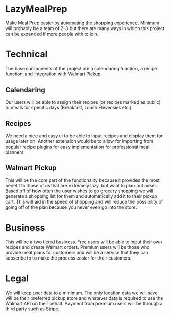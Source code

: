 # LazyMealPrep

Make Meal Prep easier by automating the shopping experience. Minimum will probably be a team of 2-3 but there are many ways in which this project can be expanded if more people with to join.

# Technical
 
The base components of the project are a calendaring function, a recipe function, and integration with Walmart Pickup. 

## Calendaring

Our users will be able to assign their recipes (or recipes marked as public) to meals for specific days (Breakfast, Lunch Elevensies etc.)

## Recipes

We need a nice and easy ui to be able to input recipes and display them for usage later on. Another extension would be to allow for importing from popular recipe plugins for easy implementation for professional meal planners.

## Walmart Pickup

This will be the core part of the functionality because it provides the most benefit to those of us that are extremely lazy, but want to plan out meals. Based off of how often the user wishes to go grocery shopping we will generate a shopping list for them and automatically add it to their pickup cart. This will aid in the speed of shopping and will reduce the possibility of going off of the plan because you never even go into the store.


# Business

This will be a two tiered business. Free users will be able to input their own recipes and create Walmart orders. Premium users will be those who provide meal plans for customers and will be a service that they can subscribe to to make the process easier for their customers.

# Legal

We will keep user data to a minimum. The only location data we will save will be their preferred pickup store and whatever data is required to use the Walmart API on their behalf. Payment from premium users will be through a third party such as Stripe.
